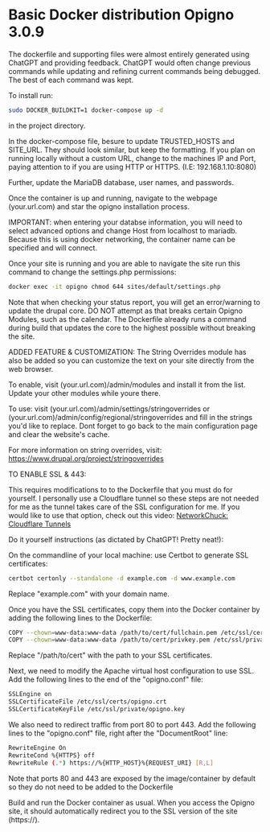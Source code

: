 # Basic Docker distribution Opigno 3.0.9

The dockerfile and supporting files were almost entirely generated using ChatGPT and providing feedback. ChatGPT would often change previous commands while updating and refining current commands being debugged. The best of each command was kept.

To install run:

```bash
sudo DOCKER_BUILDKIT=1 docker-compose up -d
```

in the project directory.

In the docker-compose file, besure to update TRUSTED_HOSTS and SITE_URL. They should look similar, but keep the formatting. If you plan on running locally without a custom URL, change to the machines IP and Port, paying attention to if you are using HTTP or HTTPS. (I.E: 192.168.1.10:8080)

Further, update the MariaDB database, user names, and passwords.

Once the container is up and running, navigate to the webpage (your.url.com) and star the opigno installation process.

IMPORTANT: when entering your databse information, you will need to select advanced options and change Host from localhost to mariadb. Because this is using docker networking, the container name can be specified and will connect.

Once your site is running and you are able to navigate the site run this command to change the settings.php permissions:

```bash
docker exec -it opigno chmod 644 sites/default/settings.php
```

Note that when checking your status report, you will get an error/warning to update the drupal core. DO NOT attempt as that breaks certain Opigno Modules, such as the calendar. The Dockerfile already runs a command during build that updates the core to the highest possible without breaking the site.

ADDED FEATURE & CUSTOMIZATION:
The String Overrides module has also be added so you can customize the text on your site directly from the web browser. 

To enable, visit (your.url.com)/admin/modules and install it from the list. Update your other modules while youre there.

To use: visit (your.url.com)/admin/settings/stringoverrides or (your.url.com)/admin/config/regional/stringoverrides and fill in the strings you'd like to replace. Dont forget to go back to the main configuration page and clear the website's cache.

For more information on string overrides, visit: https://www.drupal.org/project/stringoverrides

TO ENABLE SSL & 443:

This requires modifications to to the Dockerfile that you must do for yourself. I personally use a Cloudflare tunnel so these steps are not needed for me as the tunnel takes care of the SSL configuration for me. If you would like to use that option, check out this video: [NetworkChuck: Cloudflare Tunnels](https://www.youtube.com%2Fwatch%3Fv%3Dey4u7OUAF3c&usg=AOvVaw3PphOIhvNL11fhIeI2GwHW)

Do it yourself instructions (as dictated by ChatGPT! Pretty neat!):

On the commandline of your local machine: use Certbot to generate SSL certificates:

```bash
certbot certonly --standalone -d example.com -d www.example.com
```

Replace "example.com" with your domain name.

Once you have the SSL certificates, copy them into the Docker container by adding the following lines to the Dockerfile:

```bash
COPY --chown=www-data:www-data /path/to/cert/fullchain.pem /etc/ssl/certs/opigno.crt
COPY --chown=www-data:www-data /path/to/cert/privkey.pem /etc/ssl/private/opigno.key
```

Replace "/path/to/cert" with the path to your SSL certificates.

Next, we need to modify the Apache virtual host configuration to use SSL. Add the following lines to the end of the "opigno.conf" file:

```bash
SSLEngine on
SSLCertificateFile /etc/ssl/certs/opigno.crt
SSLCertificateKeyFile /etc/ssl/private/opigno.key
```

We also need to redirect traffic from port 80 to port 443. Add the following lines to the "opigno.conf" file, right after the "DocumentRoot" line:

```bash
RewriteEngine On
RewriteCond %{HTTPS} off
RewriteRule (.*) https://%{HTTP_HOST}%{REQUEST_URI} [R,L]
```

Note that ports 80 and 443 are exposed by the image/container by default so they do not need to be added to the Dockerfile

Build and run the Docker container as usual. When you access the Opigno site, it should automatically redirect you to the SSL version of the site (https://).
